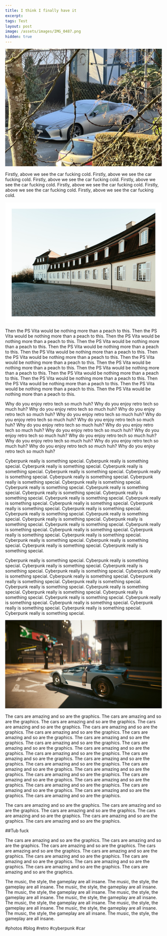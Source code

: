 ```yaml
---
title: I think I finally have it
excerpt: 
tags: Test
layout: post
image: /assets/images/IMG_0487.png
hidden: true
---
```


![photo](/assets/images/IMG_0512.png)

Firstly, above we see the car fucking cold. Firstly, above we see the car fucking cold. Firstly, above we see the car fucking cold. Firstly, above we see the car fucking cold. Firstly, above we see the car fucking cold. Firstly, above we see the car fucking cold. Firstly, above we see the car fucking cold.

![photo](/assets/images/IMG_0487.png)

Then the PS Vita would be nothing more than a peach to this. Then the PS Vita would be nothing more than a peach to this. Then the PS Vita would be nothing more than a peach to this. Then the PS Vita would be nothing more than a peach to this. Then the PS Vita would be nothing more than a peach to this. Then the PS Vita would be nothing more than a peach to this. Then the PS Vita would be nothing more than a peach to this. Then the PS Vita would be nothing more than a peach to this. Then the PS Vita would be nothing more than a peach to this. Then the PS Vita would be nothing more than a peach to this. Then the PS Vita would be nothing more than a peach to this. Then the PS Vita would be nothing more than a peach to this. Then the PS Vita would be nothing more than a peach to this. Then the PS Vita would be nothing more than a peach to this. Then the PS Vita would be nothing more than a peach to this.

Why do you enjoy retro tech so much huh? Why do you enjoy retro tech so much huh? Why do you enjoy retro tech so much huh? Why do you enjoy retro tech so much huh? Why do you enjoy retro tech so much huh? Why do you enjoy retro tech so much huh? Why do you enjoy retro tech so much huh? Why do you enjoy retro tech so much huh? Why do you enjoy retro tech so much huh? Why do you enjoy retro tech so much huh? Why do you enjoy retro tech so much huh? Why do you enjoy retro tech so much huh? Why do you enjoy retro tech so much huh? Why do you enjoy retro tech so much huh? Why do you enjoy retro tech so much huh? Why do you enjoy retro tech so much huh?

Cyberpunk really is something special. Cyberpunk really is something special. Cyberpunk really is something special. Cyberpunk really is something special. Cyberpunk really is something special. Cyberpunk really is something special. Cyberpunk really is something special. Cyberpunk really is something special. Cyberpunk really is something special. Cyberpunk really is something special. Cyberpunk really is something special. Cyberpunk really is something special. Cyberpunk really is something special. Cyberpunk really is something special. Cyberpunk really is something special. Cyberpunk really is something special. Cyberpunk really is something special. Cyberpunk really is something special. Cyberpunk really is something special. Cyberpunk really is something special. Cyberpunk really is something special. Cyberpunk really is something special. Cyberpunk really is something special. Cyberpunk really is something special. Cyberpunk really is something special. Cyberpunk really is something special. Cyberpunk really is something special. Cyberpunk really is something special. Cyberpunk really is something special. Cyberpunk really is something special. Cyberpunk really is something special.

Cyberpunk really is something special. Cyberpunk really is something special. Cyberpunk really is something special. Cyberpunk really is something special. Cyberpunk really is something special. Cyberpunk really is something special. Cyberpunk really is something special. Cyberpunk really is something special. Cyberpunk really is something special. Cyberpunk really is something special. Cyberpunk really is something special. Cyberpunk really is something special. Cyberpunk really is something special. Cyberpunk really is something special. Cyberpunk really is something special. Cyberpunk really is something special. Cyberpunk really is something special. Cyberpunk really is something special. Cyberpunk really is something special.

![photo](/assets/images/IMG_0654.png)

The cars are amazing and so are the graphics. The cars are amazing and so are the graphics. The cars are amazing and so are the graphics. The cars are amazing and so are the graphics. The cars are amazing and so are the graphics. The cars are amazing and so are the graphics. The cars are amazing and so are the graphics. The cars are amazing and so are the graphics. The cars are amazing and so are the graphics. The cars are amazing and so are the graphics. The cars are amazing and so are the graphics. The cars are amazing and so are the graphics. The cars are amazing and so are the graphics. The cars are amazing and so are the graphics. The cars are amazing and so are the graphics. The cars are amazing and so are the graphics. The cars are amazing and so are the graphics. The cars are amazing and so are the graphics. The cars are amazing and so are the graphics. The cars are amazing and so are the graphics. The cars are amazing and so are the graphics. The cars are amazing and so are the graphics. The cars are amazing and so are the graphics. The cars are amazing and so are the graphics.

The cars are amazing and so are the graphics. The cars are amazing and so are the graphics. The cars are amazing and so are the graphics. The cars are amazing and so are the graphics. The cars are amazing and so are the graphics. The cars are amazing and so are the graphics.

##Tub fuck

The cars are amazing and so are the graphics. The cars are amazing and so are the graphics. The cars are amazing and so are the graphics. The cars are amazing and so are the graphics. The cars are amazing and so are the graphics. The cars are amazing and so are the graphics. The cars are amazing and so are the graphics. The cars are amazing and so are the graphics. The cars are amazing and so are the graphics. The cars are amazing and so are the graphics.

The music, the style, the gameplay are all insane. The music, the style, the gameplay are all insane. The music, the style, the gameplay are all insane. The music, the style, the gameplay are all insane. The music, the style, the gameplay are all insane. The music, the style, the gameplay are all insane. The music, the style, the gameplay are all insane. The music, the style, the gameplay are all insane. The music, the style, the gameplay are all insane. The music, the style, the gameplay are all insane. The music, the style, the gameplay are all insane.

#photos #blog #retro #cyberpunk #car
